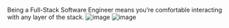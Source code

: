 Being a Full-Stack Software Engineer means you’re comfortable interacting with any layer of the stack.
![image](https://github.com/mainangaruiya/alx-system_engineering-devops/assets/100405059/41bdc2c2-3319-4948-be55-5e7c928683a8)
![image](https://github.com/mainangaruiya/alx-system_engineering-devops/assets/100405059/398ef495-d06e-4839-ac4d-533037cc815c)
